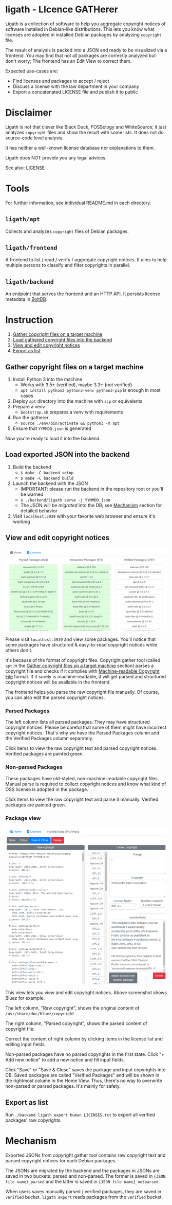 ligath - LIcence GATHerer
=========================

Ligath is a collection of software to help you aggregate copyright notices of software installed in Debian-like distributions.
This lets you know what licenses are adopted in installed Debian packages by analyzing `copyright` file.

The result of analysis is packed into a JSON and ready to be visualized via a frontend.
You may find that not all packages are correctly analyzed but don't worry; The frontend has an Edit View to correct them.

Expected use-cases are:

 - Find licenses and packages to accept / reject
 - Discuss a license with the law department in your company
 - Export a concatenated LICENSE file and publish it to public

# Disclaimer

Ligath is not that clever like Black Duck, FOSSology and WhiteSource;
it just analyzes `copyright` files and show the result with some lists.
It does not do source-code level analysis.

It has neither a well-known license database nor explanations to them.

Ligath does NOT provide you any legal advices.

See also: [LICENSE](LICENSE)


# Tools

For further information, see individual README.md in each directory.


## `ligath/apt`

Collects and analyzes `copyright` files of Debian packages.


## `ligath/frontend`

A frontend to list / read / verify / aggregate copyright notices. It aims to help multiple persons to classify and filter copyrights in parallel.


## `ligath/backend`

An endpoint that serves the frontend and an HTTP API. It persists license metadata in [BoltDB](https://github.com/boltdb/bolt).


Instruction
===========

1. [Gather copyright files on a target machine](#gather-copyright-files-on-a-target-machine)
2. [Load gathered copyright files into the backend](#load-exported-json-into-the-backend)
3. [View and edit copyright notices](#view-and-edit-copyright-notices)
4. [Export as list](#export-as-list)


Gather copyright files on a target machine
------------------------------------------

1. Install Python 3 into the machine
    - Works with 3.5+ (verified), maybe 3.3+ (not verified)
    - `apt install python3 python3-venv python3-pip` is enough in most cases
2. Deploy `apt` directory into the machine with `scp` or equivalents
3. Prepare a venv
    - `bootstrap.sh` prepares a venv with requirements
4. Run the gatherer
    - `source ./env/bin/activate && python3 -m apt`
3. Ensure that `YYMMDD.json` is generated

Now you're ready to load it into the backend.


Load exported JSON into the backend
------------------------------

1. Build the backend
    - `$ make -C backend setup`
    - `$ make -C backend build`
2. Launch the backend with the JSON
    - IMPORTANT: please run the backend in the repository root or you'll be warned
    - `$ ./backend/ligath serve -j YYMMDD.json`
    - The JSON will be *migrated* into the DB; see [Mechanism](#mechanism) section for detailed behavior
3. Visit `localhost:3939` with your favorite web browser and ensure it's working


View and edit copyright notices
-------------------------------

![Screenshot of frontend](img/frontend_home.png)

Please visit `localhost:3939` and view some packages. You'll notice that some packages have structured &
easy-to-read copyright notices while others don't.

It's because of the format of copyright files. Copyright gather tool
(called `apt` in the [Gather copyright files on a target machine](#gather-copyright-files-on-a-target-machine) section)
parses a copyright file and checks if it complies with
[Machine-readable Copyright File](https://www.debian.org/doc/packaging-manuals/copyright-format/1.0/) format.
If it surely is machine-readable, it will get parsed and structured copyright notices will be available in the frontend.

The frontend helps you parse the raw copyright file manually. Of course, you can also edit the parsed copyright notices.


### Parsed Packages

The left column lists all parsed packages. They may have structured copyright notices.
Please be careful that some of them might have incorrect copyright notices. That's why we have the Parsed Packages
column and the Verified Packages column separately.

Click items to view the raw copyright text and parsed copyright notices. Verified packages are painted green.


### Non-parsed Packages

These packages have old-styled, non-machine-readable copyright files. Manual parse is required to collect copyright
notices and know what kind of OSS license is adopted in the package.

Click items to view the raw copyright text and parse it manually. Verified packages are painted green.


### Package view

![Screenshot of frontend package view](img/frontend_package.png)

This view lets you view and edit copyright notices. Above screenshot shows Bluez for example.

The left column, "Raw copyright", shows the original content of `/usr/share/doc/bluez/copyright` .

The right column, "Parsed copyright", shows the parsed content of copyright file.

Correct the content of right column by clicking items in the license list and editing input fields.

Non-parsed packages have no parsed copyrights in the first state.
Click "+ Add new notice" to add a new notice and fill input fields.

Click "Save" or "Save & Close" saves the package and input copyrights into DB. Saved packages are called
"Verified Packages" and will be shown in the rightmost column in the Home View.
Thus, there's no way to overwrite non-parsed or parsed packages. It's mainly for safety.


Export as list
--------------

Run `./backend ligath export human LICENSES.txt` to export all verified packages' raw copyrights.


Mechanism
=========

Exported JSONs from copyright gather tool contains raw copyright text and
parsed copyright notices for each Debian packages.

The JSONs are migrated by the backend and the packages in JSONs are saved in two buckets: parsed and non-parsed.
The former is saved in `{JSON file name}_parsed`
and the latter is saved in `{JSON file name}_notparsed`.

When users saves manually parsed / verified packages, they are saved in `verified` bucket.
`ligath export` reads packages from the `verified` bucket.


